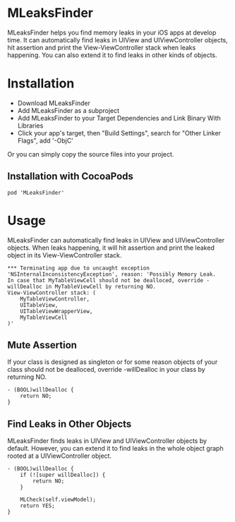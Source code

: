 # MLeaksFinder
MLeaksFinder helps you find memory leaks in your iOS apps at develop time. It can automatically find leaks in UIView and UIViewController objects, hit assertion and print the View-ViewController stack when leaks happening. You can also extend it to find leaks in other kinds of objects.

# Installation
- Download MLeaksFinder
- Add MLeaksFinder as a subproject
- Add MLeaksFinder to your Target Dependencies and Link Binary With Libraries
- Click your app's target, then "Build Settings", search for "Other Linker Flags", add '-ObjC'

Or you can simply copy the source files into your project.

## Installation with CocoaPods
```
pod 'MLeaksFinder'
```

# Usage
MLeaksFinder can automatically find leaks in UIView and UIViewController objects. When leaks happening, it will hit assertion and print the leaked object in its View-ViewController stack.
```
*** Terminating app due to uncaught exception 'NSInternalInconsistencyException', reason: 'Possibly Memory Leak.
In case that MyTableViewCell should not be dealloced, override -willDealloc in MyTableViewCell by returning NO.
View-ViewController stack: (
    MyTableViewController,
    UITableView,
    UITableViewWrapperView,
    MyTableViewCell
)'
```

## Mute Assertion
If your class is designed as singleton or for some reason objects of your class should not be dealloced, override -willDealloc in your class by returning NO.
```objc
- (BOOL)willDealloc {
    return NO;
}
```

## Find Leaks in Other Objects
MLeaksFinder finds leaks in UIView and UIViewController objects by default. However, you can extend it to find leaks in the whole object graph rooted at a UIViewController object.
```objc
- (BOOL)willDealloc {
    if (![super willDealloc]) {
        return NO;
    }
    
    MLCheck(self.viewModel);
    return YES;
}
```
